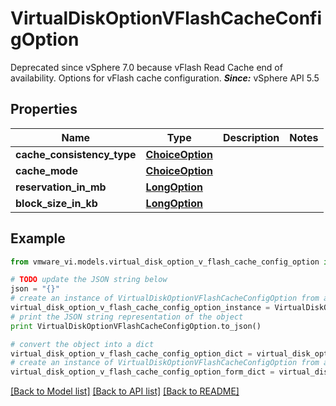 # VirtualDiskOptionVFlashCacheConfigOption

Deprecated since vSphere 7.0 because vFlash Read Cache end of availability.  Options for vFlash cache configuration.  ***Since:*** vSphere API 5.5 

## Properties
Name | Type | Description | Notes
------------ | ------------- | ------------- | -------------
**cache_consistency_type** | [**ChoiceOption**](ChoiceOption.md) |  | 
**cache_mode** | [**ChoiceOption**](ChoiceOption.md) |  | 
**reservation_in_mb** | [**LongOption**](LongOption.md) |  | 
**block_size_in_kb** | [**LongOption**](LongOption.md) |  | 

## Example

```python
from vmware_vi.models.virtual_disk_option_v_flash_cache_config_option import VirtualDiskOptionVFlashCacheConfigOption

# TODO update the JSON string below
json = "{}"
# create an instance of VirtualDiskOptionVFlashCacheConfigOption from a JSON string
virtual_disk_option_v_flash_cache_config_option_instance = VirtualDiskOptionVFlashCacheConfigOption.from_json(json)
# print the JSON string representation of the object
print VirtualDiskOptionVFlashCacheConfigOption.to_json()

# convert the object into a dict
virtual_disk_option_v_flash_cache_config_option_dict = virtual_disk_option_v_flash_cache_config_option_instance.to_dict()
# create an instance of VirtualDiskOptionVFlashCacheConfigOption from a dict
virtual_disk_option_v_flash_cache_config_option_form_dict = virtual_disk_option_v_flash_cache_config_option.from_dict(virtual_disk_option_v_flash_cache_config_option_dict)
```
[[Back to Model list]](../README.md#documentation-for-models) [[Back to API list]](../README.md#documentation-for-api-endpoints) [[Back to README]](../README.md)


